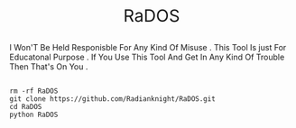 <html>
<p align="center" style="font-size:30px"> RaDOS </p>
<p align=" style="font-size:20px"> I Won'T Be Held Responisble For Any Kind Of Misuse . This Tool Is just For Educatonal Purpose . If You Use This Tool And Get In Any Kind Of Trouble Then That's On You . </p>
</html>

```

rm -rf RaDOS
git clone https://github.com/Radianknight/RaDOS.git
cd RaDOS
python RaDOS

```
